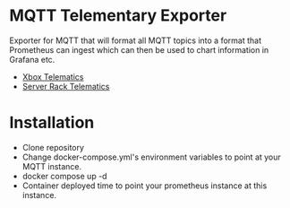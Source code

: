 # MQTT Telementary Exporter

Exporter for MQTT that will format all MQTT topics into a format that Prometheus can ingest which can then be used to chart information in Grafana etc.

- [Xbox Telematics](https://github.com/AceXintense/xbox-telematics)
- [Server Rack Telematics](https://github.com/AceXintense/server-rack-telematics)

# Installation
- Clone repository
- Change docker-compose.yml's environment variables to point at your MQTT instance.
- docker compose up -d
- Container deployed time to point your prometheus instance at this instance.
